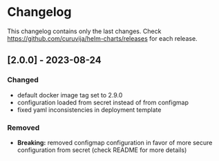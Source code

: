 # Changelog

This changelog contains only the last changes. Check https://github.com/curuvija/helm-charts/releases for each release.

## [2.0.0] - 2023-08-24

### Changed

- default docker image tag set to 2.9.0
- configuration loaded from secret instead of from configmap
- fixed yaml inconsistencies in deployment template

### Removed

- **Breaking:** removed configmap configuration in favor of more secure configuration from secret (check README for more details)
